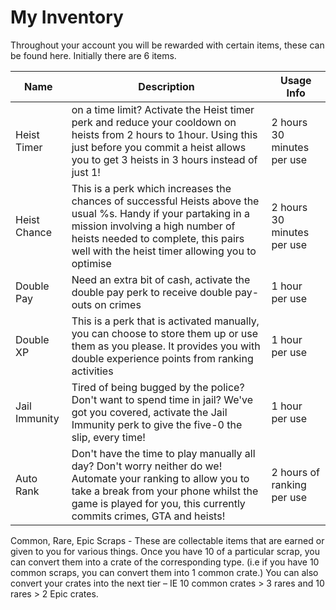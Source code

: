 # My Inventory

Throughout your account you will be rewarded with certain items, these can be found here. Initially there are 6 items. 

| Name | Description | Usage Info |
|---|---|---|
| Heist Timer  | on a time limit? Activate the Heist timer perk and reduce your cooldown on heists from 2 hours to 1hour. Using this just before you commit a heist allows you to get 3 heists in 3 hours instead of just 1! | 2 hours 30 minutes per use |
| Heist Chance | This is a perk which increases the chances of successful Heists above the usual %s. Handy if your partaking in a mission involving a high number of heists needed to complete, this pairs well with the heist timer allowing you to optimise | 2 hours 30 minutes per use |
| Double Pay | Need an extra bit of cash, activate the double pay perk to receive double pay-outs on crimes | 1 hour per use |
| Double XP | This is a perk that is activated manually, you can choose to store them up or use them as you please. It provides you with double experience points from ranking activities | 1 hour per use |
| Jail Immunity | Tired of being bugged by the police? Don't want to spend time in jail? We've got you covered, activate the Jail Immunity perk to give the five-0 the slip, every time! | 1 hour per use |
| Auto Rank | Don't have the time to play manually all day? Don't worry neither do we! Automate your ranking to allow you to take a break from your phone whilst the game is played for you, this currently commits crimes, GTA and heists! | 2 hours of ranking per use |


Common, Rare, Epic Scraps - These are collectable items that are earned or given to you for various things. Once you have 10 of a particular scrap, you can convert them into a crate of the corresponding type. (i.e if you have 10 common scraps, you can convert them into 1 common crate.)
You can also convert your crates into the next tier – IE 10 common crates > 3 rares and 10 rares > 2 Epic crates.
